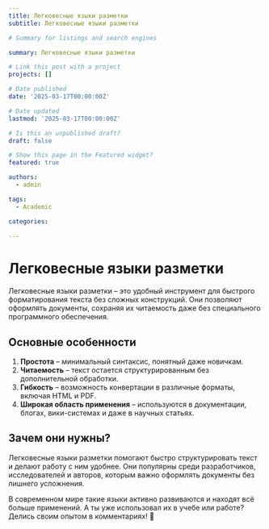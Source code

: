 ```yaml
---
title: Легковесные языки разметки  
subtitle: Легковесные языки разметки  

# Summary for listings and search engines

summary: Легковесные языки разметки  

# Link this post with a project
projects: []

# Date published
date: '2025-03-17T00:00:00Z'

# Date updated
lastmod: '2025-03-17T00:00:00Z'

# Is this an unpublished draft?
draft: false

# Show this page in the Featured widget?
featured: true

authors:
  - admin

tags:
  - Academic

categories:
  
---
```


# Легковесные языки разметки  

Легковесные языки разметки – это удобный инструмент для быстрого форматирования текста без сложных конструкций. Они позволяют оформлять документы, сохраняя их читаемость даже без специального программного обеспечения.  

## Основные особенности  

1. **Простота** – минимальный синтаксис, понятный даже новичкам.  
2. **Читаемость** – текст остается структурированным без дополнительной обработки.  
3. **Гибкость** – возможность конвертации в различные форматы, включая HTML и PDF.  
4. **Широкая область применения** – используются в документации, блогах, вики-системах и даже в научных статьях.  

## Зачем они нужны?  

Легковесные языки разметки помогают быстро структурировать текст и делают работу с ним удобнее. Они популярны среди разработчиков, исследователей и авторов, которым важно оформлять документы без лишнего усложнения.  

В современном мире такие языки активно развиваются и находят всё больше применений. А ты уже использовал их в учебе или работе? Делись своим опытом в комментариях! 🚀  

